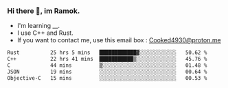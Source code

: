 ### Hi there 👋, im Ramok.

- I'm learning __.
- I use C++ and Rust.
- If you want to contact me, use this email box : Cooked4930@proton.me

<!--START_SECTION:waka-->

```txt
Rust          25 hrs 5 mins   ████████████▓░░░░░░░░░░░░   50.62 %
C++           22 hrs 41 mins  ███████████▒░░░░░░░░░░░░░   45.76 %
C             44 mins         ▒░░░░░░░░░░░░░░░░░░░░░░░░   01.48 %
JSON          19 mins         ░░░░░░░░░░░░░░░░░░░░░░░░░   00.64 %
Objective-C   15 mins         ░░░░░░░░░░░░░░░░░░░░░░░░░   00.53 %
```

<!--END_SECTION:waka-->
